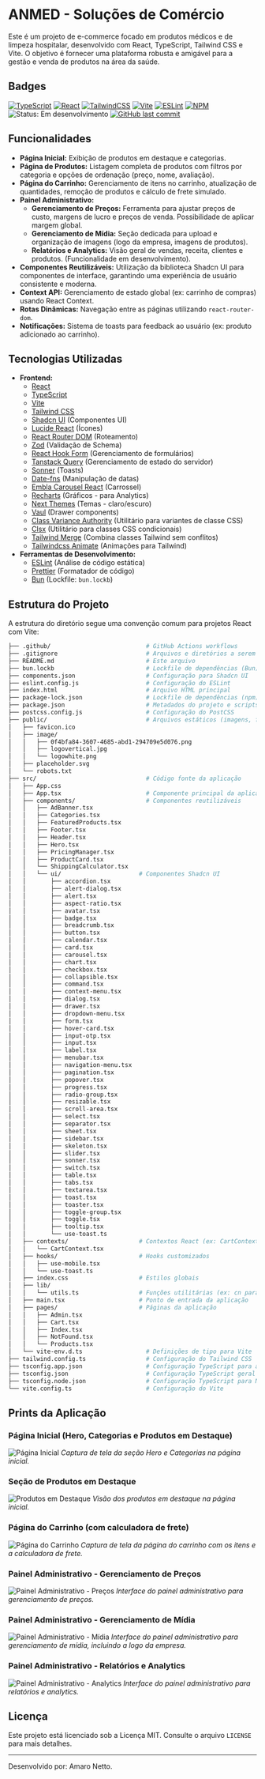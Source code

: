 # ANMED - Soluções de Comércio

Este é um projeto de e-commerce focado em produtos médicos e de limpeza hospitalar, desenvolvido com React, TypeScript, Tailwind CSS e Vite. O objetivo é fornecer uma plataforma robusta e amigável para a gestão e venda de produtos na área da saúde.

## Badges

[![TypeScript](https://img.shields.io/badge/TypeScript-3178C6?style=for-the-badge&logo=typescript&logoColor=white)](https://www.typescriptlang.org/)
[![React](https://img.shields.io/badge/React-61DAFB?style=for-the-badge&logo=react&logoColor=black)](https://react.dev/)
[![TailwindCSS](https://img.shields.io/badge/Tailwind_CSS-06B6D4?style=for-the-badge&logo=tailwindcss&logoColor=white)](https://tailwindcss.com/)
[![Vite](https://img.shields.io/badge/Vite-646CFF?style=for-the-badge&logo=vite&logoColor=white)](https://vitejs.dev/)
[![ESLint](https://img.shields.io/badge/ESLint-4B32C3?style=for-the-badge&logo=eslint&logoColor=white)](https://eslint.org/)
[![NPM](https://img.shields.io/badge/npm-CB3837?style=for-the-badge&logo=npm&logoColor=white)](https://www.npmjs.com/)
![Status: Em desenvolvimento](https://img.shields.io/badge/Status-Em%20desenvolvimento-yellow?style=for-the-badge)
[![GitHub last commit](https://img.shields.io/github/last-commit/amaro-netto/ANMED-commerce-solutions?style=for-the-badge)](https://github.com/amaro-netto/ANMED-commerce-solutions)

## Funcionalidades

- **Página Inicial:** Exibição de produtos em destaque e categorias.
- **Página de Produtos:** Listagem completa de produtos com filtros por categoria e opções de ordenação (preço, nome, avaliação).
- **Página do Carrinho:** Gerenciamento de itens no carrinho, atualização de quantidades, remoção de produtos e cálculo de frete simulado.
- **Painel Administrativo:**
  - **Gerenciamento de Preços:** Ferramenta para ajustar preços de custo, margens de lucro e preços de venda. Possibilidade de aplicar margem global.
  - **Gerenciamento de Mídia:** Seção dedicada para upload e organização de imagens (logo da empresa, imagens de produtos).
  - **Relatórios e Analytics:** Visão geral de vendas, receita, clientes e produtos. (Funcionalidade em desenvolvimento).
- **Componentes Reutilizáveis:** Utilização da biblioteca Shadcn UI para componentes de interface, garantindo uma experiência de usuário consistente e moderna.
- **Context API:** Gerenciamento de estado global (ex: carrinho de compras) usando React Context.
- **Rotas Dinâmicas:** Navegação entre as páginas utilizando `react-router-dom`.
- **Notificações:** Sistema de toasts para feedback ao usuário (ex: produto adicionado ao carrinho).

## Tecnologias Utilizadas

- **Frontend:**
  - [React](https://react.dev/)
  - [TypeScript](https://www.typescriptlang.org/)
  - [Vite](https://vitejs.dev/)
  - [Tailwind CSS](https://tailwindcss.com/)
  - [Shadcn UI](https://ui.shadcn.com/) (Componentes UI)
  - [Lucide React](https://lucide.dev/) (Ícones)
  - [React Router DOM](https://reactrouter.com/en/main) (Roteamento)
  - [Zod](https://zod.dev/) (Validação de Schema)
  - [React Hook Form](https://react-hook-form.com/) (Gerenciamento de formulários)
  - [Tanstack Query](https://tanstack.com/query/latest) (Gerenciamento de estado do servidor)
  - [Sonner](https://sonner.emilkowalski.dk/) (Toasts)
  - [Date-fns](https://date-fns.org/) (Manipulação de datas)
  - [Embla Carousel React](https://www.embla-carousel.com/getting-started/react/) (Carrossel)
  - [Recharts](https://recharts.org/en-US/) (Gráficos - para Analytics)
  - [Next Themes](https://next-themes.mdx-deck.com/) (Temas - claro/escuro)
  - [Vaul](https://vaul.emilkowalski.dk/) (Drawer components)
  - [Class Variance Authority](https://cva.vercel.app/) (Utilitário para variantes de classe CSS)
  - [Clsx](https://www.npmjs.com/package/clsx) (Utilitário para classes CSS condicionais)
  - [Tailwind Merge](https://www.npmjs.com/package/tailwind-merge) (Combina classes Tailwind sem conflitos)
  - [Tailwindcss Animate](https://www.npmjs.com/package/tailwindcss-animate) (Animações para Tailwind)
- **Ferramentas de Desenvolvimento:**
  - [ESLint](https://eslint.org/) (Análise de código estática)
  - [Prettier](https://prettier.io/) (Formatador de código)
  - [Bun](https://bun.sh/) (Lockfile: `bun.lockb`)


## Estrutura do Projeto

A estrutura do diretório segue uma convenção comum para projetos React com Vite:

```bash
├── .github/                           # GitHub Actions workflows
├── .gitignore                         # Arquivos e diretórios a serem ignorados pelo Git
├── README.md                          # Este arquivo
├── bun.lockb                          # Lockfile de dependências (Bun)
├── components.json                    # Configuração para Shadcn UI
├── eslint.config.js                   # Configuração do ESLint
├── index.html                         # Arquivo HTML principal
├── package-lock.json                  # Lockfile de dependências (npm)
├── package.json                       # Metadados do projeto e scripts
├── postcss.config.js                  # Configuração do PostCSS
├── public/                            # Arquivos estáticos (imagens, favicon, robots.txt)
│   ├── favicon.ico
│   ├── image/
│   │   ├── 0f4bfa84-3607-4685-abd1-294709e5d076.png
│   │   ├── logovertical.jpg
│   │   └── logowhite.png
│   ├── placeholder.svg
│   └── robots.txt
├── src/                               # Código fonte da aplicação
│   ├── App.css
│   ├── App.tsx                        # Componente principal da aplicação
│   ├── components/                    # Componentes reutilizáveis
│   │   ├── AdBanner.tsx
│   │   ├── Categories.tsx
│   │   ├── FeaturedProducts.tsx
│   │   ├── Footer.tsx
│   │   ├── Header.tsx
│   │   ├── Hero.tsx
│   │   ├── PricingManager.tsx
│   │   ├── ProductCard.tsx
│   │   └── ShippingCalculator.tsx
│   │   └── ui/                      # Componentes Shadcn UI
│   │       ├── accordion.tsx
│   │       ├── alert-dialog.tsx
│   │       ├── alert.tsx
│   │       ├── aspect-ratio.tsx
│   │       ├── avatar.tsx
│   │       ├── badge.tsx
│   │       ├── breadcrumb.tsx
│   │       ├── button.tsx
│   │       ├── calendar.tsx
│   │       ├── card.tsx
│   │       ├── carousel.tsx
│   │       ├── chart.tsx
│   │       ├── checkbox.tsx
│   │       ├── collapsible.tsx
│   │       ├── command.tsx
│   │       ├── context-menu.tsx
│   │       ├── dialog.tsx
│   │       ├── drawer.tsx
│   │       ├── dropdown-menu.tsx
│   │       ├── form.tsx
│   │       ├── hover-card.tsx
│   │       ├── input-otp.tsx
│   │       ├── input.tsx
│   │       ├── label.tsx
│   │       ├── menubar.tsx
│   │       ├── navigation-menu.tsx
│   │       ├── pagination.tsx
│   │       ├── popover.tsx
│   │       ├── progress.tsx
│   │       ├── radio-group.tsx
│   │       ├── resizable.tsx
│   │       ├── scroll-area.tsx
│   │       ├── select.tsx
│   │       ├── separator.tsx
│   │       ├── sheet.tsx
│   │       ├── sidebar.tsx
│   │       ├── skeleton.tsx
│   │       ├── slider.tsx
│   │       ├── sonner.tsx
│   │       ├── switch.tsx
│   │       ├── table.tsx
│   │       ├── tabs.tsx
│   │       ├── textarea.tsx
│   │       ├── toast.tsx
│   │       ├── toaster.tsx
│   │       ├── toggle-group.tsx
│   │       ├── toggle.tsx
│   │       ├── tooltip.tsx
│   │       └── use-toast.ts
│   ├── contexts/                    # Contextos React (ex: CartContext)
│   │   └── CartContext.tsx
│   ├── hooks/                       # Hooks customizados
│   │   ├── use-mobile.tsx
│   │   └── use-toast.ts
│   ├── index.css                    # Estilos globais
│   ├── lib/
│   │   └── utils.ts                 # Funções utilitárias (ex: cn para Tailwind)
│   ├── main.tsx                     # Ponto de entrada da aplicação
│   ├── pages/                       # Páginas da aplicação
│   │   ├── Admin.tsx
│   │   ├── Cart.tsx
│   │   ├── Index.tsx
│   │   ├── NotFound.tsx
│   │   └── Products.tsx
│   └── vite-env.d.ts                  # Definições de tipo para Vite
├── tailwind.config.ts                 # Configuração do Tailwind CSS
├── tsconfig.app.json                  # Configuração TypeScript para a aplicação
├── tsconfig.json                      # Configuração TypeScript geral
├── tsconfig.node.json                 # Configuração TypeScript para Node.js
└── vite.config.ts                     # Configuração do Vite
```

## Prints da Aplicação

### Página Inicial (Hero, Categorias e Produtos em Destaque)

![Página Inicial](https://github.com/amaro-netto/ANMED-commerce-solutions/blob/main/public/image/print-hero.png?raw=true)
*Captura de tela da seção Hero e Categorias na página inicial.*

### Seção de Produtos em Destaque

![Produtos em Destaque](https://github.com/amaro-netto/ANMED-commerce-solutions/blob/main/public/image/print-products.png?raw=true)
*Visão dos produtos em destaque na página inicial.*

### Página do Carrinho (com calculadora de frete)

![Página do Carrinho](https://github.com/amaro-netto/ANMED-commerce-solutions/blob/main/public/image/print-cart.png?raw=true)
*Captura de tela da página do carrinho com os itens e a calculadora de frete.*

### Painel Administrativo - Gerenciamento de Preços

![Painel Administrativo - Preços](https://github.com/amaro-netto/ANMED-commerce-solutions/blob/main/public/image/print-admin-pricing.png?raw=true)
*Interface do painel administrativo para gerenciamento de preços.*

### Painel Administrativo - Gerenciamento de Mídia

![Painel Administrativo - Mídia](https://github.com/amaro-netto/ANMED-commerce-solutions/blob/main/public/image/print-admin-media.png?raw=true)
*Interface do painel administrativo para gerenciamento de mídia, incluindo a logo da empresa.*

### Painel Administrativo - Relatórios e Analytics

![Painel Administrativo - Analytics](https://github.com/amaro-netto/ANMED-commerce-solutions/blob/main/public/image/print-admin-analytics.png?raw=true)
*Interface do painel administrativo para relatórios e analytics.*


## Licença

Este projeto está licenciado sob a Licença MIT. Consulte o arquivo `LICENSE` para mais detalhes.

---

Desenvolvido por: Amaro Netto.
